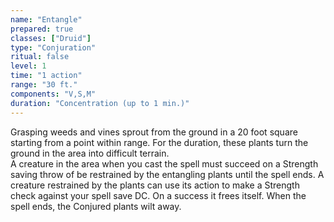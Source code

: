 ```yaml
---
name: "Entangle"
prepared: true
classes: ["Druid"]
type: "Conjuration"
ritual: false
level: 1
time: "1 action"
range: "30 ft."
components: "V,S,M"
duration: "Concentration (up to 1 min.)"
---
```

Grasping weeds and vines sprout from the ground in a 20 foot square starting from a point within range. For the
duration, these plants turn the ground in the area into difficult terrain.
</br>
A creature in the area when you cast
the spell must succeed on a Strength saving throw of be restrained by the entangling plants until the spell ends. A
creature restrained by the plants can use its action to make a Strength check against your spell save DC. On a success
it frees itself. When the spell ends, the Conjured plants wilt away.